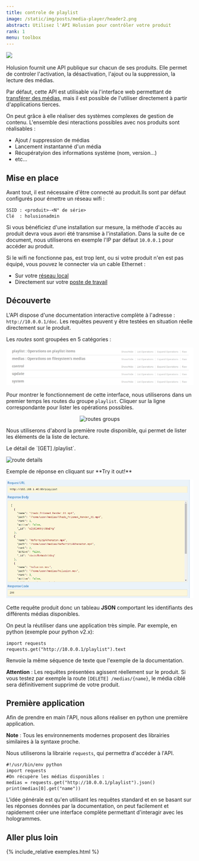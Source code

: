 ```yaml
---
title: controle de playlist
image: /static/img/posts/media-player/header2.png
abstract: Utilisez l'API Holusion pour contrôler votre produit
rank: 1
menu: toolbox
---
```

<div class="row">
  <div class="col-lg-6 col-md-12"><img class="img-responsive" src="/static/img/posts/media-player/header2.png"></div>
  <div class="col-lg-6 col-md-12">
  <p>Holusion fournit une API publique sur chacun de ses produits. Elle permet de controler l'activation, la désactivation, l'ajout ou la suppression, la lecture des médias.
  </p><p>
  Par défaut, cette API est utilisable via l'interface web permettant de <a href="/fr/packaging">transférer des médias</a>, mais il est possible de l'utiliser directement à partir d'applications tierces.
  </p>
  <p>
  On peut grâce à elle réaliser des systèmes complexes de gestion de contenu. L'ensemble desi nteractions possibles avec nos produits sont réalisables :
  </p>
  <ul>
  <li>Ajout / suppression de médias</li>
  <li>Lancement instantanné d'un média</li>
  <li>Récupératyion des informations système (nom, version...)</li>
  <li> etc...</li>
  </ul>
  </div>
</div>


## Mise en place

Avant tout, il est nécessaire d'être connecté au produit.Ils sont par défaut configurés pour émettre un réseau wifi :

    SSID : <produit>-<N° de série>
    Clé  : holusionadmin

Si vous bénéficiez d'une installation sur mesure, la méthode d'accès au produit devra vous avori été transmise à l'installation. Dans la suite de ce document, nous utiliserons en exemple l'IP par défaut `10.0.0.1` pour accéder au produit.

Si le wifi ne fonctionne pas, est trop lent, ou si votre produit n'en est pas équipé, vous pouvez le connecter via un cable Ethernet :

- Sur votre [réseau local](net-discovery)
- Directement sur votre [poste de travail](local-dhcp)

## Découverte

L'API dispose d'une documentation interactive complète à l'adresse : `http://10.0.0.1/doc`. Les requêtes peuvent y être testées en situation réelle directement sur le produit.

Les *routes* sont groupées en 5 catégories :
<center>
<img class="img-responsive" src="/static/img/posts/media-player/list.png" alt="routes groups">
</center>

Pour montrer le fonctionnement de cette interface, nous utiliserons dans un premier temps les routes du groupe `playlist`. Cliquer sur la ligne correspondante pour lister les opérations possibles.

<center>
  <img class="img-responsive" src="/static/img/posts/media-player/playlist_routes.png" alt="routes groups">
</center>

Nous utiliserons d'abord la première route disponible, qui permet de lister les éléments de la liste de lecture.

<div class="row">
  <div class="col-md-6 col-sm-12">
    <p>
    Le détail de `[GET] /playlist`.
    </p>
    <img class="img-responsive" src="/static/img/posts/media-player/route_details.png" alt="route details">
  </div>
  <div class="col-md-6 col-sm-12">
    <p>
    Exemple de réponse en cliquant sur **Try it out!**
    </p>
    <img class="img-responsive" src="/static/img/posts/media-player/route_response.png" alt="route details">
  </div>
</div>

Cette requête produit donc un tableau **JSON** comportant les identifiants des différents médias disponibles.

On peut la réutiliser dans une application très simple. Par exemple, en python (exemple pour python v2.x):

    import requests
    requests.get("http://10.0.0.1/playlist").text

Renvoie la même séquence de texte que l'exemple de la documentation.

**Attention** : Les requêtes présentées agissent réellement sur le produit. Si vous testez par exemple la route `[DELETE] /medias/{name}`, le média ciblé sera définitivement supprimé de votre produit.


## Première application

Afin de prendre en main l'API, nous allons réaliser en python une première application.

**Note** : Tous les environnements modernes proposent des librairies similaires à la syntaxe proche.

Nous utiliserons la librairie `requests`, qui permettra d'accéder à l'API.

    #!/usr/bin/env python
    import requests
    #On récupère les médias disponibles :
    medias = requests.get("http://10.0.0.1/playlist").json()
    print(medias[0].get("name"))


L'idée générale est qu'en utilisant les requêtes standard et en se basant sur les réponses données par la documentation, on peut facilement et rapidement créer une interface complète permettant d'interagir avec les hologrammes.

## Aller plus loin

{% include_relative exemples.html %}
